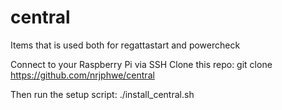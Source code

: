# central

Items that is used both for regattastart and powercheck

Connect to your Raspberry Pi via SSH Clone this repo: git clone https://github.com/nrjphwe/central 

Then run the setup script: ./install_central.sh

